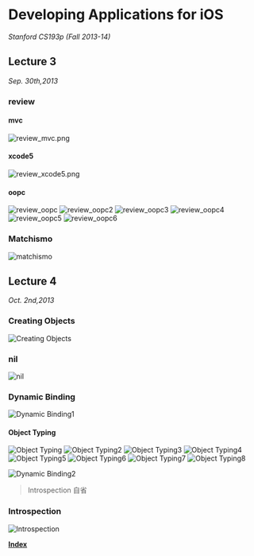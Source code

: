 <link href="http://github.com/yrgoldteeth/darkdowncss/raw/master/darkdown.css"rel="stylesheet"></link>

# Developing Applications for iOS #
*Stanford CS193p (Fall 2013-14)*

## Lecture 3 ##
*Sep. 30th,2013*
### review ###
#### mvc ####
![review_mvc.png](review_mvc.png)
#### xcode5 ####
![review_xcode5.png](review_xcode5.png)
#### oopc ####
![review_oopc](review_oopc.png)
![review_oopc2](review_oopc2.png)
![review_oopc3](review_oopc3.png)
![review_oopc4](review_oopc4.png)
![review_oopc5](review_oopc5.png)
![review_oopc6](review_oopc6.png)

### Matchismo ###
![matchismo](matchismo.png)

## Lecture 4 ##
*Oct. 2nd,2013*
 
### Creating Objects ###
![Creating Objects](creating_objects.png)
### nil ###
![nil](nil.png)

### Dynamic Binding ###
![Dynamic Binding1](dynamic_binding.png)

#### Object Typing ####
![Object Typing](object_typing.png)
![Object Typing2](object_typing2.png)
![Object Typing3](object_typing3.png)
![Object Typing4](object_typing4.png)
![Object Typing5](object_typing5.png)
![Object Typing6](object_typing6.png)
![Object Typing7](object_typing7.png)
![Object Typing8](object_typing8.png)

![Dynamic Binding2](dynamic_binding2.png)
> Introspection 自省

### Introspection ###
![Introspection](introspection.png)


**[Index](readme.md)**
